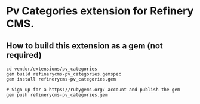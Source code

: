 # Pv Categories extension for Refinery CMS.

## How to build this extension as a gem (not required)

    cd vendor/extensions/pv_categories
    gem build refinerycms-pv_categories.gemspec
    gem install refinerycms-pv_categories.gem

    # Sign up for a https://rubygems.org/ account and publish the gem
    gem push refinerycms-pv_categories.gem
